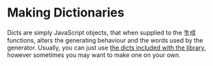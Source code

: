 # Making Dictionaries

Dicts are simply JavaScript objects, that when supplied to the 生成 functions, alters the generating behaviour and the words used by the generator. Usually, you can just use [the dicts included with the library](packeddicts.md), however sometimes you may want to make one on your own.
